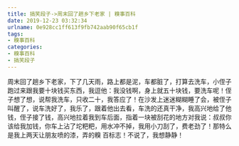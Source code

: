 ```yaml
---
title: 搞笑段子->周末回了趟乡下老家 | 糗事百科
date: 2019-12-23 03:32:34
urlname: 0e928cc1ff613f9fb742aab90f65cb1f
tags: 
- 糗事百科
categories:
- 糗事百科
- 搞笑段子
---
```

周末回了趟乡下老家，下了几天雨，路上都是泥，车都脏了，打算去洗车，小侄子跑过来跟我要十块钱买东西，我逗他：我没钱啊，身上就五十块钱，要洗车呢！侄子想了想，说帮我洗车，只收二十，我答应了！在沙发上迷迷糊糊睡了会，被侄子叫醒了，说车洗好了，我乐了，跟着他出去看，车洗的还真干净，我高兴地给了他钱，侄子接了钱，高兴地拉着我到车后面，指着一块被刮花的地方对我说：叔叔你该给我加钱，你车上沾了坨粑粑，用水冲不掉，我用小刀刮了，费老劲了！那特么是我上两天让朋友喷的漆，弄的糗 百标志！不说了，我想静静！



